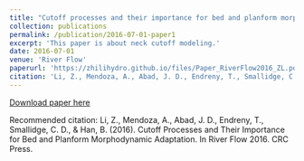 ```yaml
---
title: "Cutoff processes and their importance for bed and planform morphodynamic adaptation"
collection: publications
permalink: /publication/2016-07-01-paper1
excerpt: 'This paper is about neck cutoff modeling.'
date: 2016-07-01
venue: 'River Flow'
paperurl: 'https://zhilihydro.github.io/files/Paper_RiverFlow2016_ZL.pdf'
citation: 'Li, Z., Mendoza, A., Abad, J. D., Endreny, T., Smallidge, C. D., & Han, B. (2016). Cutoff Processes and Their Importance for Bed and Planform Morphodynamic Adaptation. In River Flow 2016. CRC Press.'
---
```


[Download paper here](https://zhilihydro.github.io/files/Paper_RiverFlow2016_ZL.pdf)

Recommended citation: Li, Z., Mendoza, A., Abad, J. D., Endreny, T., Smallidge, C. D., & Han, B. (2016). Cutoff Processes and Their Importance for Bed and Planform Morphodynamic Adaptation. In River Flow 2016. CRC Press.